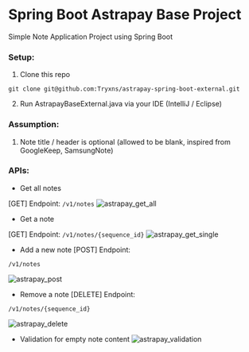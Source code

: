 # Spring Boot Astrapay Base Project
Simple Note Application Project using Spring Boot

### Setup:  
1. Clone this repo
```
git clone git@github.com:Tryxns/astrapay-spring-boot-external.git
```
2. Run AstrapayBaseExternal.java via your IDE (IntelliJ / Eclipse)

### Assumption:
1. Note title / header is optional (allowed to be blank, inspired from GoogleKeep, SamsungNote)

### APIs:
- Get all notes

[GET] Endpoint: ```/v1/notes```
![astrapay_get_all](https://github.com/user-attachments/assets/209a9b42-30b2-47d6-8d14-e988879ff1cb)

- Get a note

[GET] Endpoint: ```/v1/notes/{sequence_id}```
![astrapay_get_single](https://github.com/user-attachments/assets/09191820-2a36-4583-9699-3114a3be04a4)

- Add a new note
[POST] Endpoint:
```
/v1/notes
```
![astrapay_post](https://github.com/user-attachments/assets/fd1a7386-2445-4894-9355-5aee0060396b)

- Remove a note
[DELETE] Endpoint:
```
/v1/notes/{sequence_id}
```
![astrapay_delete](https://github.com/user-attachments/assets/46895ba0-0d11-4f64-ae00-5e3385a99ea3)

- Validation for empty note content
![astrapay_validation](https://github.com/user-attachments/assets/4cb4e03a-fa46-4fcd-a463-c3daf68c0a06)
